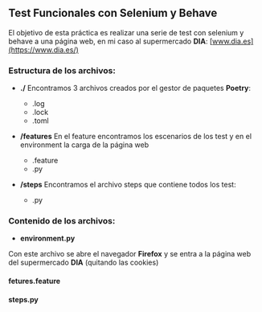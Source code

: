 ## Test Funcionales con Selenium y Behave ##
El objetivo de esta práctica es realizar una serie de test con selenium y behave a una página web, en mi caso al supermercado **DIA**: [www.dia.es](https://www.dia.es/)

### Estructura de los archivos: ###

- **./** Encontramos 3 archivos creados por el gestor de paquetes **Poetry**:
  - .log
  - .lock
  - .toml

- **/features** En el feature encontramos los escenarios de los test y en el environment la carga de la página web
  - .feature
  - .py

- **/steps** Encontramos el archivo steps que contiene todos los test: 
  - .py

### Contenido de los archivos: ###

- **environment.py**

Con este archivo se abre el navegador **Firefox** y se entra a la página web del supermercado **DIA** (quitando las cookies)

#### fetures.feature ####

#### steps.py ####
